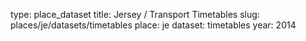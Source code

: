 type: place_dataset
title: Jersey / Transport Timetables
slug: places/je/datasets/timetables
place: je
dataset: timetables
year: 2014
